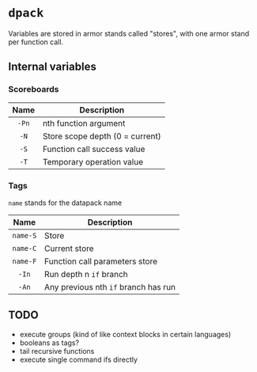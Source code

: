 # `dpack`

Variables are stored in armor stands called "stores",
with one armor stand per function call.

## Internal variables

### Scoreboards

| Name  | Description                     |
|:-----:|---------------------------------|
| `-Pn` | nth function argument           |
| `-N`  | Store scope depth (0 = current) |
| `-S`  | Function call success value     |
| `-T`  | Temporary operation value       |

### Tags

`name` stands for the datapack name

|   Name   | Description                          |
|:--------:|--------------------------------------|
| `name-S` | Store                                |
| `name-C` | Current store                        |
| `name-F` | Function call parameters store       |
|  `-In`   | Run depth n `if` branch              |
|  `-An`   | Any previous nth `if` branch has run |


## TODO

- execute groups (kind of like context blocks in certain languages)
- booleans as tags?
- tail recursive functions
- execute single command ifs directly